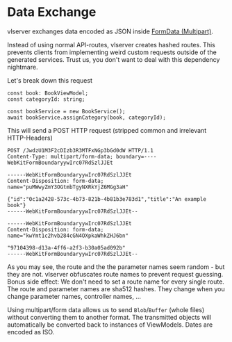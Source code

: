 # Data Exchange
vlserver exchanges data encoded as JSON inside [FormData (Multipart)](https://developer.mozilla.org/en-US/docs/Web/API/FormData).

Instead of using normal API-routes, vlserver creates hashed routes. This prevents clients from implementing weird custom requests outside of the generated services. Trust us, you don't want to deal with this dependency nightmare. 

Let's break down this request
```
const book: BookViewModel;
const categoryId: string;

const bookService = new BookService();
await bookService.assignCategory(book, categoryId);
```

This will send a POST HTTP request (stripped common and irrelevant HTTP-Headers)
```
POST /JwdzU1M3F2cDIzb3R3MTFxNGp3bGd0dW HTTP/1.1
Content-Type: multipart/form-data; boundary=----WebKitFormBoundaryywIrc07RdSzlJJEt

------WebKitFormBoundaryywIrc07RdSzlJJEt
Content-Disposition: form-data; name="puMWwyZmY3OGtmbTgyNXRkYjZ6MGg3aH"

{"id":"0c1a2428-573c-4b73-821b-4b81b3e783d1","title":"An example book"}
------WebKitFormBoundaryywIrc07RdSzlJJEt--

------WebKitFormBoundaryywIrc07RdSzlJJEt
Content-Disposition: form-data; name="kwYmt1c2hvb284cGN4OXpkaWhkZHJ6bn"

"97104398-d13a-4ff6-a2f3-b30a05ad092b"
------WebKitFormBoundaryywIrc07RdSzlJJEt--
```

As you may see, the route and the the parameter names seem random - but they are not. vlserver obfuscates route names to prevent request guessing. Bonus side effect: We don't need to set a route name for every single route. The route and parameter names are sha512 hashes. They change when you change parameter names, controller names, ...

Using multipart/form data allows us to send `Blob`/`Buffer` (whole files) without converting them to another format. The transmitted objects will automatically be converted back to instances of ViewModels. Dates are encoded as ISO.